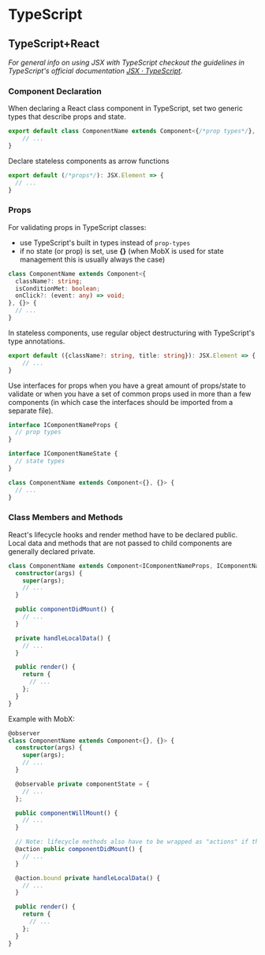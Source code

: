 # TypeScript

## TypeScript+React
*For general info on using JSX with TypeScript checkout the guidelines in TypeScript's official documentation [JSX · TypeScript](https://www.typescriptlang.org/docs/handbook/jsx.html)*.

### Component Declaration

When declaring a React class component in TypeScript, set two generic types that describe props and state.

``` typescript
export default class ComponentName extends Component<{/*prop types*/}, {/*state types*/}> {
    // ...
}
```

Declare stateless components as arrow functions

``` typescript
export default (/*props*/): JSX.Element => {
  // ...
}
```

### Props

For validating props in TypeScript classes:
- use TypeScript's built in types instead of `prop-types`
- if no state (or prop) is set, use **{}** (when MobX is used for state management this is usually always the case)

``` typescript
class ComponentName extends Component<{
  className?: string;
  isConditionMet: boolean;
  onClick?: (event: any) => void;
}, {}> {
  // ...
}
```

In stateless components, use regular object destructuring with TypeScript's type annotations.
``` typescript
export default ({className?: string, title: string}): JSX.Element => {
    // ...
}
```

Use interfaces for props when you have a great amount of props/state to validate or when you have a set of common props used in more than a few components (in which case the interfaces should be imported from a separate file).

``` typescript
interface IComponentNameProps {
  // prop types
}

interface IComponentNameState {
  // state types
}

class ComponentName extends Component<{}, {}> {
  // ...
}
```

### Class Members and Methods
React's lifecycle hooks and render method have to be declared public. Local data and methods that are not passed to child components are generally declared private.

``` typescript
class ComponentName extends Component<IComponentNameProps, IComponentNameState> {
  constructor(args) {
    super(args);
    // ...
  }

  public componentDidMount() {
    // ...
  }

  private handleLocalData() {
    // ...
  }

  public render() {
    return {
      // ...
    };
  }
}
```

Example with MobX:

``` typescript
@observer
class ComponentName extends Component<{}, {}> {
  constructor(args) {
    super(args);
    // ...
  }

  @observable private componentState = {
    // ...
  };

  public componentWillMount() {
    // ...
  }

  // Note: lifecycle methods also have to be wrapped as "actions" if they modify state
  @action public componentDidMount() {
    // ...
  }

  @action.bound private handleLocalData() {
    // ...
  }

  public render() {
    return {
      // ...
    };
  }
}
```